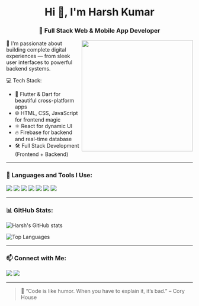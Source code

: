 <h1 align="center">Hi 👋, I'm Harsh Kumar</h1>
<h3 align="center">🚀 Full Stack Web & Mobile App Developer</h3>

<img src="https://media.giphy.com/media/qgQUggAC3Pfv687qPC/giphy.gif" width="300" align="right">

🔧 I'm passionate about building complete digital experiences — from sleek user interfaces to powerful backend systems.

💻 Tech Stack:
- 💙 Flutter & Dart for beautiful cross-platform apps
- 🌐 HTML, CSS, JavaScript for frontend magic
- ⚛️ React for dynamic UI
- 🔥 Firebase for backend and real-time database
- 🛠️ Full Stack Development (Frontend + Backend)

---

### 🚀 Languages and Tools I Use:

<p align="left">
  <img src="https://img.shields.io/badge/Flutter-02569B?style=flat&logo=flutter&logoColor=white"/>
  <img src="https://img.shields.io/badge/Dart-0175C2?style=flat&logo=dart&logoColor=white"/>
  <img src="https://img.shields.io/badge/React-20232A?style=flat&logo=react&logoColor=61DAFB"/>
  <img src="https://img.shields.io/badge/JavaScript-F7DF1E?style=flat&logo=javascript&logoColor=black"/>
  <img src="https://img.shields.io/badge/HTML5-E34F26?style=flat&logo=html5&logoColor=white"/>
  <img src="https://img.shields.io/badge/CSS3-1572B6?style=flat&logo=css3&logoColor=white"/>
  <img src="https://img.shields.io/badge/Firebase-FFCA28?style=flat&logo=firebase&logoColor=black"/>
</p>

---

### 📊 GitHub Stats:

![Harsh's GitHub stats](https://github-readme-stats.vercel.app/api?username=YOUR_GITHUB_USERNAME&show_icons=true&theme=tokyonight)

![Top Languages](https://github-readme-stats.vercel.app/api/top-langs/?username=YOUR_GITHUB_USERNAME&layout=compact&theme=tokyonight)

---

### 📫 Connect with Me:

<p>
  <a href="mailto:your_email@gmail.com"><img src="https://img.shields.io/badge/Gmail-D14836?style=flat&logo=gmail&logoColor=white" /></a>
  <a href="https://www.linkedin.com/in/your-linkedin/"><img src="https://img.shields.io/badge/LinkedIn-blue?style=flat&logo=linkedin" /></a>
</p>

---

> 🧠 “Code is like humor. When you have to explain it, it’s bad.” – Cory House
